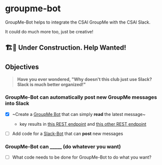 # groupme-bot
GroupMe-Bot helps to integrate the CSAI GroupMe with the CSAI Slack. 

It could do much more too, just be creative!

## 🏗🚧 Under Construction. Help Wanted!

## Objectives

> #### Have you ever wondered, "Why doesn't this club just use Slack? Slack is much better organized!"

### GroupMe-Bot can automatically post new GroupMe messages into Slack

- [x] ~Create a [GroupMe Bot][1] that can simply **read** the latest message~
  * key results in [this REST endpoint][3] and [this other REST endpoint][4]

- [ ] Add code for a [Slack-Bot][2] that can **post** new messages

### GroupMe-Bot can _____ (do whatever you want)
- [ ] What code needs to be done for GroupMe-Bot to do what you want?

[1]: https://dev.groupme.com/tutorials/bots
[2]: https://slack.com/help/articles/115005265703-Create-a-bot-for-your-workspace
[3]: https://calpoly-csai-groupme-bot.herokuapp.com/get-latest-message-object
[4]: https://calpoly-csai-groupme-bot.herokuapp.com/new-groupme-message
